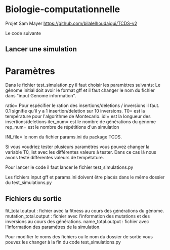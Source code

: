 # Biologie-computationnelle
Projet Sam Mayer
https://github.com/bilalelhoudaigui/TCDS-v2

Le code suivante 

## Lancer une simulation

# Paramètres
Dans le fichier test_simulation.py il faut choisir les paramètres suivants:
Le génome initial doit avoir le format gff et il faut changer le nom du fichier dans "input Genome information".

ratio= Pour espécifier le ration des insertions/deletions / inversions il faut. 0.1 signifie qu'il y a 1 insertion/deletion sur 10 inversions. 
T0= est la température pour l'algorithme de Montecarlo.
idl= est la longueur des insertions/deletions
iter_num= est le nombre de générations du génome
rep_num= est le nombre de répétitions d'un simulation

INI_file= le nom du fichier params.ini du package TCDS.

Si vous voudriez tester plusieurs paramètres vous pouvez changer la variable T0_list avec les différentes valeurs à tester.
Dans ce cas là nous avons testé différentes valeurs de tempétature.

Pour lancer le code il faut lancer le fichier test_simulations.py

Les fichiers input gff et params.ini doivent être placés dans le même dossier du test_simulations.py

## Fichiers du sortie

fit_total.output : fichier avec la fitness au cours des générations du génome.
mutation_total.output : fichier avec l'information des mutations et des inversions au cours des générations.
name_total.output : fichier avec l'information des paramétres de la simulation.

Pour modifier le noms des fichiers ou le nom du dossier de sortie vous pouvez les changer à la fin du code test_simulations.py
